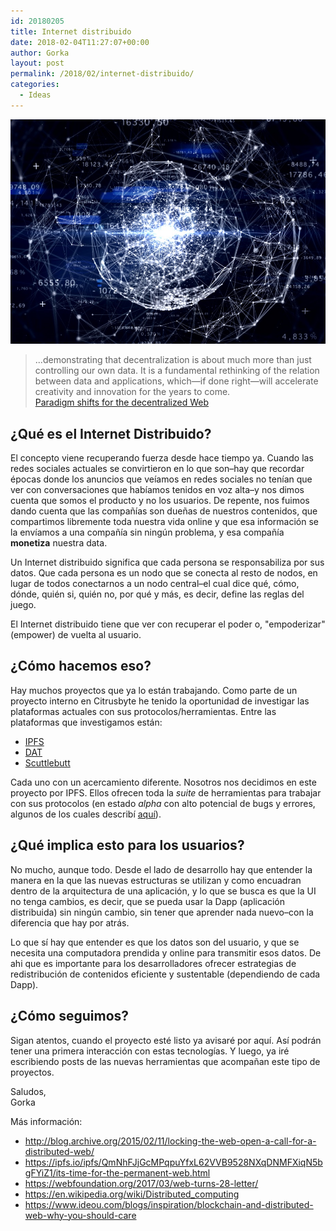 ```yaml
---
id: 20180205
title: Internet distribuido
date: 2018-02-04T11:27:07+00:00
author: Gorka
layout: post
permalink: /2018/02/internet-distribuido/
categories:
  - Ideas
---
```


<img style="margin: auto;" src="/public/img/2018/02/internet-of-things.jpg" alt="Internet of Things" />

>...demonstrating that decentralization is about much more than just controlling our own data. It is a fundamental rethinking of the relation between data and applications, which—if done right—will accelerate creativity and innovation for the years to come.
><br />
>[Paradigm shifts for the decentralized Web](https://ruben.verborgh.org/blog/2017/12/20/paradigm-shifts-for-the-decentralized-web/)

## ¿Qué es el Internet Distribuido?

El concepto viene recuperando fuerza desde hace tiempo ya. Cuando las redes sociales actuales se convirtieron en lo que son–hay que recordar épocas donde los anuncios que veíamos en redes sociales no tenían que ver con conversaciones que habíamos tenidos en voz alta–y nos dimos cuenta que somos el producto y no los usuarios. De repente, nos fuimos dando cuenta que las compañías son dueñas de nuestros contenidos, que compartimos libremente toda nuestra vida online y que esa información se la envíamos a una compañía sin ningún problema, y esa compañía **monetiza** nuestra data.

Un Internet distribuido significa que cada persona se responsabiliza por sus datos. Que cada persona es un nodo que se conecta al resto de nodos, en lugar de todos conectarnos a un nodo central–el cual dice qué, cómo, dónde, quién si, quién no, por qué y más, es decir, define las reglas del juego.

El Internet distribuido tiene que ver con recuperar el poder o, "empoderizar" (empower) de vuelta al usuario.

## ¿Cómo hacemos eso?

Hay muchos proyectos que ya lo están trabajando. Como parte de un proyecto interno en Citrusbyte he tenido la oportunidad de investigar las plataformas actuales con sus protocolos/herramientas. Entre las plataformas que investigamos están:

- [IPFS](https://ipfs.io/)
- [DAT](https://datproject.org/)
- [Scuttlebutt](https://www.scuttlebutt.nz/)

Cada uno con un acercamiento diferente. Nosotros nos decidimos en este proyecto por IPFS. Ellos ofrecen toda la _suite_ de herramientas para trabajar con sus protocolos (en estado _alpha_ con alto potencial de bugs y errores, algunos de los cuales describí [aquí](http://bits.citrusbyte.com/the-state-of-frontend-development-with-IPFS-in-2017/)).

## ¿Qué implica esto para los usuarios?

No mucho, aunque todo. Desde el lado de desarrollo hay que entender la manera en la que las nuevas estructuras se utilizan y como encuadran dentro de la arquitectura de una aplicación, y lo que se busca es que la UI no tenga cambios, es decir, que se pueda usar la Dapp (aplicación distribuida) sin ningún cambio, sin tener que aprender nada nuevo–con la diferencia que hay por atrás.

Lo que sí hay que entender es que los datos son del usuario, y que se necesita una computadora prendida y online para transmitir esos datos. De ahi que es importante para los desarrolladores ofrecer estrategias de redistribución de contenidos eficiente y sustentable (dependiendo de cada Dapp).

## ¿Cómo seguimos?

Sigan atentos, cuando el proyecto esté listo ya avisaré por aquí. Así podrán tener una primera interacción con estas tecnologías. Y luego, ya iré escribiendo posts de las nuevas herramientas que acompañan este tipo de proyectos.


Saludos,<br />
Gorka

Más información:

- http://blog.archive.org/2015/02/11/locking-the-web-open-a-call-for-a-distributed-web/
- https://ipfs.io/ipfs/QmNhFJjGcMPqpuYfxL62VVB9528NXqDNMFXiqN5bgFYiZ1/its-time-for-the-permanent-web.html
- https://webfoundation.org/2017/03/web-turns-28-letter/
- https://en.wikipedia.org/wiki/Distributed_computing
- https://www.ideou.com/blogs/inspiration/blockchain-and-distributed-web-why-you-should-care
